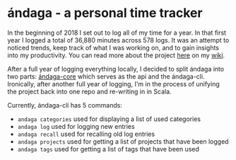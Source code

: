 # ándaga - a personal time tracker

In the beginning of 2018 I set out to log all of my time for a year. In that first year I logged a total of 36,880 minutes across 578 logs. It was an attempt to noticed trends, keep track of what I was working on, and to gain insights into my productivity. You can read more about the project [here](https://wiki.chronica.xyz/#andaga) on my [wiki](https://wiki.chronica.xyz).

After a full year of logging everything locally, I decided to split ándaga into two parts: [ándaga-core](https://github.com/ckipp01/andaga-core) which serves as the api and the ándaga-cli. Ironically, after another full year of logging, I'm in the process of unifying the project back into one repo and re-writing in in Scala.

Currently, ándaga-cli has 5 commands:

  - `andaga categories` used for displaying a list of used categories
  - `andaga log`  used for logging new entries
  - `andaga recall` used for recalling old log entries
  - `andaga projects` used for getting a list of projects that have been logged
  - `andaga tags` used for getting a list of tags that have been used
